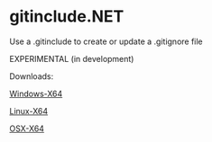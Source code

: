 # gitinclude.NET
Use a .gitinclude to create or update a .gitignore file


EXPERIMENTAL (in development)

Downloads:

[Windows-X64](https://github.com/gitinclude/gitinclude.NET/raw/master/ConsoleApp/Executables/windows/ConsoleApp.exe)

[Linux-X64](https://github.com/gitinclude/gitinclude.NET/raw/master/ConsoleApp/Executables/linux/ConsoleApp.exe)

[OSX-X64](https://github.com/gitinclude/gitinclude.NET/raw/master/ConsoleApp/Executables/osx/ConsoleApp.exe)
